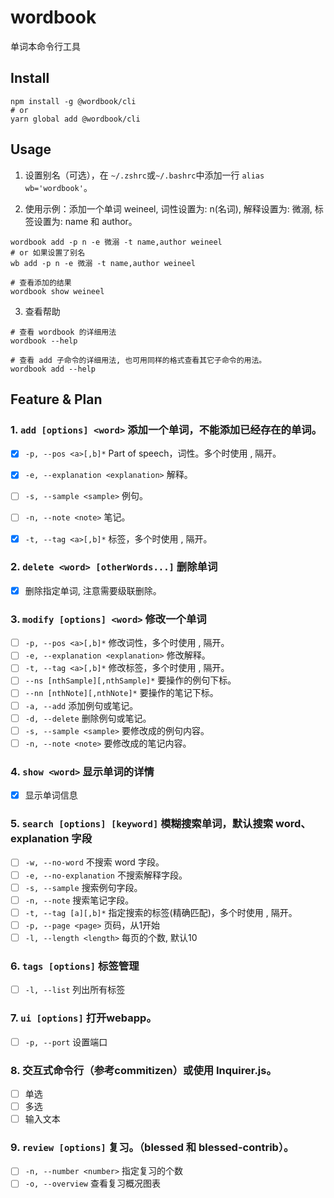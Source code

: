 # wordbook

单词本命令行工具

## Install

```shell
npm install -g @wordbook/cli
# or
yarn global add @wordbook/cli
```

## Usage

1. 设置别名（可选），在 `~/.zshrc`或`~/.bashrc`中添加一行 `alias wb='wordbook'`。

2. 使用示例：添加一个单词 weineel, 词性设置为: n(名词), 解释设置为: 微溺, 标签设置为: name 和 author。

```shell
wordbook add -p n -e 微溺 -t name,author weineel
# or 如果设置了别名
wb add -p n -e 微溺 -t name,author weineel

# 查看添加的结果
wordbook show weineel
```

3. 查看帮助

```shell
# 查看 wordbook 的详细用法
wordbook --help

# 查看 add 子命令的详细用法, 也可用同样的格式查看其它子命令的用法。
wordbook add --help
```


## Feature & Plan

### 1. `add [options] <word>` 添加一个单词，不能添加已经存在的单词。

* [x] `-p, --pos <a>[,b]*`               Part of speech，词性。多个时使用 , 隔开。
* [x] `-e, --explanation <explanation>`  解释。
* [ ] `-s, --sample <sample>`            例句。
* [ ] `-n, --note <note>`                笔记。
* [x] `-t, --tag <a>[,b]*`               标签，多个时使用 , 隔开。


### 2. `delete <word> [otherWords...]`  删除单词

* [x] 删除指定单词, 注意需要级联删除。

### 3. `modify [options] <word>`        修改一个单词

* [ ] `-p, --pos <a>[,b]*`                         修改词性，多个时使用 , 隔开。
* [ ] `-e, --explanation <explanation>`            修改解释。
* [ ] `-t, --tag <a>[,b]*`                         修改标签，多个时使用 , 隔开。
* [ ] `--ns [nthSample][,nthSample]*`              要操作的例句下标。
* [ ] `--nn [nthNote][,nthNote]*`                  要操作的笔记下标。
* [ ] `-a, --add`                                  添加例句或笔记。
* [ ] `-d, --delete`                               删除例句或笔记。
* [ ] `-s, --sample <sample>`                      要修改成的例句内容。
* [ ] `-n, --note <note>`                          要修改成的笔记内容。

### 4. `show <word>`                    显示单词的详情

* [x] 显示单词信息

### 5. `search [options] [keyword]`     模糊搜索单词，默认搜索 word、explanation 字段

* [ ] `-w, --no-word`          不搜索 word 字段。
* [ ] `-e, --no-explanation`   不搜索解释字段。
* [ ] `-s, --sample`           搜索例句字段。
* [ ] `-n, --note`             搜索笔记字段。
* [ ] `-t, --tag [a][,b]*`     指定搜索的标签(精确匹配)，多个时使用 , 隔开。
* [ ] `-p, --page <page>`      页码，从1开始
* [ ] `-l, --length <length>`  每页的个数, 默认10

### 6. `tags [options]`                 标签管理

* [ ] `-l, --list`  列出所有标签


### 7. `ui [options]`  打开webapp。

* [ ] `-p, --port`  设置端口

### 8. 交互式命令行（参考commitizen）或使用 Inquirer.js。

* [ ] 单选
* [ ] 多选
* [ ] 输入文本

### 9. `review [options]` 复习。（blessed 和 blessed-contrib）。

* [ ] `-n, --number <number>`  指定复习的个数
* [ ] `-o, --overview`  查看复习概况图表
